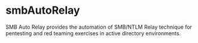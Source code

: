# smbAutoRelay
SMB Auto Relay provides the automation of SMB/NTLM Relay technique for pentesting and red teaming exercises in active directory environments.
